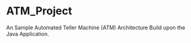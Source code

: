 # ATM_Project
An Sample Automated Teller Machine (ATM) Architecture Build upon the Java Application.
